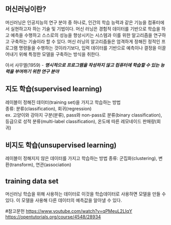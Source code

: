 머신러닝이란?
---------------------
머신러닝은 인공지능의 연구 분야 중 하나로, 인간의 학습 능력과 같은 기능을 컴퓨터에서 실현하고자 하는 기술 및 기법이다. 머신 러닝은 경험적 데이터를 기반으로 학습을 하고 예측을 수행하고 스스로의 성능을 향상시키는 시스템과 이를 위한 알고리즘을 연구하고 구축하는 기술이라 할 수 있다. 머신 러닝의 알고리즘들은 엄격하게 정해진 정적인 프로그램 명령들을 수행하는 것이라기보다, 입력 데이터를 기반으로 예측이나 결정을 이끌어내기 위해 특정한 모델을 구축하는 방식을 취한다.
                       
아서 사무엘(1959) - ***명시적으로 프로그램을 작성하지 않고 컴퓨터에 학습할 수 있는 능력을 부여하기 위한 연구 분야***                  

지도 학습(supervised learning)
---------------------------------
레이블이 정해진 데이터(training set)을 가지고 학습하는 방법                  
종류: 분류(classification), 회귀(regression)                    
ex. 고양이와 강아지 구분(분류), pass와 non-pass로 분류(binary classification), 등급으로 성적 분류(multi-label classification), 온도에 따른 레모네이드 판매량(회귀)               

비지도 학습(unsupervised learning)
--------------------------------------
레이블이 정해지지 않은 데이터를 가지고 학습하는 방법
종류: 군집화(clustering), 변환(transform), 연관(association)

training data set
--------------------------------------
머신러닝 학습을 위해 사용하는 데이터로 이것을 학습데이터로 사용하면 모델을 만들 수 있다. 이 모델을 사용해 다른 데이터의 예측값을 알아낼 수 있다.         



#참고문헌
https://www.youtube.com/watch?v=qPMeuL2LIqY              
https://opentutorials.org/course/4548/28934
